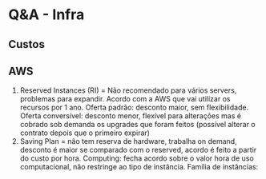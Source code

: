# Q&A - Infra

## Custos

## AWS

1. Reserved Instances (RI) = Não recomendado para vários servers, problemas para expandir. Acordo com a AWS que vai utilizar os recursos por 1 ano. Oferta padrão: desconto maior, sem flexibilidade. Oferta conversível: desconto menor, flexível para alterações mas é cobrado sob demanda os upgrades que foram feitos (possível alterar o contrato depois que o primeiro expirar)
2. Saving Plan = não tem reserva de hardware, trabalha on demand, desconto é maior se comparado com o reserved, acordo é feito a partir do custo por hora. Computing: fecha acordo sobre o valor hora de uso computacional, não restringe ao tipo de instância. Família de instâncias: 
<!--stackedit_data:
eyJoaXN0b3J5IjpbMTMyNjExNTI4M119
-->